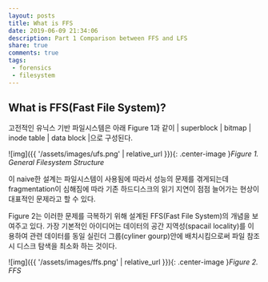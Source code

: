 ```yaml
---
layout: posts
title: What is FFS
date: 2019-06-09 21:34:06
description: Part 1 Comparison between FFS and LFS
share: true
comments: true
tags:
 - forensics
 - filesystem
---
```


## What is FFS(Fast File System)?

고전적인 유닉스 기반 파일시스템은 아래 Figure 1과 같이 | superblock | bitmap | inode table | data block |으로 구성된다.

![img]({{ '/assets/images/ufs.png' | relative_url }}){: .center-image }*Figure 1. General Filesystem Structure*

이 naive한 설계는 파일시스템이 사용됨에 따라서 성능의 문제를 겪게되는데 fragmentation이 심해짐에 따라 기존 하드디스크의 
읽기 지연이 점점 늘어가는 현상이 대표적인 문제라고 할 수 있다.

Figure 2는 이러한 문제를 극복하기 위해 설계된 FFS(Fast File System)의 개념을 보여주고 있다. 가장 기본적인 아이디어는 데이터의 공간 지역성(spacail locality)를 이용하여 관련 데이터를 동일 실린더 그룹(cyliner gourp)안에 배치시킴으로써 파일 참조시 디스크 탐색을 최소화 하는 것이다.

![img]({{ '/assets/images/ffs.png' | relative_url }}){: .center-image }*Figure 2. FFS*

